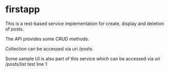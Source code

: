 # firstapp
This is a rest-based service implementation for create, display and deletion of posts.

The API provides some CRUD methods.

Collection can be accessed via uri /posts.

Some sample UI is also part of this service which can be accessed via uri /posts/list
test  line 1
